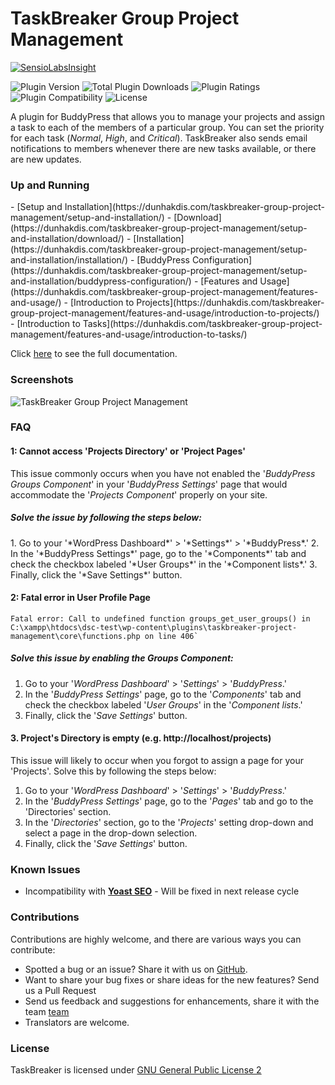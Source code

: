 <h1>TaskBreaker Group Project Management</h1>

[![SensioLabsInsight](https://insight.sensiolabs.com/projects/118e1366-fbab-4ef8-bc07-0fffc4bc2f59/big.png)](https://insight.sensiolabs.com/projects/118e1366-fbab-4ef8-bc07-0fffc4bc2f59)

![Plugin Version](https://img.shields.io/wordpress/plugin/v/taskbreaker-project-management.svg)&nbsp;![Total Plugin Downloads](https://img.shields.io/wordpress/plugin/dt/taskbreaker-project-management.svg)&nbsp;![Plugin Ratings](https://img.shields.io/wordpress/plugin/r/taskbreaker-project-management.svg)&nbsp;![Plugin Compatibility](https://img.shields.io/wordpress/v/taskbreaker-project-management.svg)&nbsp;![License](http://img.shields.io/:license-GPL--2.0%2B-red.svg?style=flat-square)&nbsp;

A plugin for BuddyPress that allows you to manage your projects and assign a task to each of the members of a particular group. You can set the priority for each task (*Normal*, *High*, and *Critical*). TaskBreaker also sends email notifications to members whenever there are new tasks available, or there are new updates.

<h3>Up and Running</h3>
 - [Setup and Installation](https://dunhakdis.com/taskbreaker-group-project-management/setup-and-installation/)
	- [Download](https://dunhakdis.com/taskbreaker-group-project-management/setup-and-installation/download/)
	- [Installation](https://dunhakdis.com/taskbreaker-group-project-management/setup-and-installation/installation/)
	- [BuddyPress Configuration](https://dunhakdis.com/taskbreaker-group-project-management/setup-and-installation/buddypress-configuration/)
 - [Features and Usage](https://dunhakdis.com/taskbreaker-group-project-management/features-and-usage/)
	 - [Introduction to Projects](https://dunhakdis.com/taskbreaker-group-project-management/features-and-usage/introduction-to-projects/)
	 - [Introduction to Tasks](https://dunhakdis.com/taskbreaker-group-project-management/features-and-usage/introduction-to-tasks/)

Click [here](https://dunhakdis.com/taskbreaker-group-project-management/) to see the full documentation.
<h3>Screenshots</h3>

![TaskBreaker Group Project Management](https://dunhakdis.com/wp-content/uploads/2017/04/TaskBreaker-Documentation-Screenshot.png)

<h3>FAQ</h3>
<h4>1: Cannot access 'Projects Directory' or 'Project Pages'</h4>

This issue commonly occurs when you have not enabled the '*BuddyPress Groups Component*' in your  '*BuddyPress Settings*' page that would accommodate the '*Projects Component*' properly on your site.

<h5>Solve the issue by following the steps below:</h5>
 1. Go to your '*WordPress Dashboard*' > '*Settings*' > '*BuddyPress*.'
 2. In the '*BuddyPress Settings*' page, go to the '*Components*' tab and check the checkbox labeled '*User Groups*' in the '*Component lists*.'
 3. Finally, click the '*Save Settings*' button.

<h4>2: Fatal error in User Profile Page</h4>

    Fatal error: Call to undefined function groups_get_user_groups() in C:\xampp\htdocs\dsc-test\wp-content\plugins\taskbreaker-project-management\core\functions.php on line 406`

<h5>Solve this issue by enabling the Groups Component:</h5>

 1. Go to your '*WordPress Dashboard*' > '*Settings*' > '*BuddyPress*.'
 2. In the '*BuddyPress Settings*' page, go to the '*Components*' tab and check the checkbox labeled '*User Groups*' in the '*Component lists*.'
 3. Finally, click the '*Save Settings*' button.

<h4>3. Project's Directory is empty (e.g. http://localhost/projects)</h4>

This issue will likely to occur when you forgot to assign a page for your 'Projects'. Solve this by following the steps below:

 1. Go to your '*WordPress Dashboard*' > '*Settings*' > '*BuddyPress*.'
 2. In the '*BuddyPress Settings*' page, go to the '*Pages*' tab and go to the 'Directories' section.
 3. In the '*Directories*' section, go to the '*Projects*' setting drop-down and select a page in the drop-down selection.
 4. Finally, click the '*Save Settings*' button.

<h3>Known Issues</h3>

- Incompatibility with **[Yoast SEO](https://wordpress.org/plugins/wordpress-seo/)** - Will be fixed in next release cycle

<h3>Contributions</h3>

Contributions are highly welcome, and there are various ways you can contribute:

- Spotted a bug or an issue? Share it with us on [GitHub](https://github.com/codehaiku/taskbreaker-project-management/issues/new).
- Want to share your bug fixes or share ideas for the new features? Send us a Pull Request
- Send us feedback and suggestions for enhancements, share it with the team [team ](https://github.com/codehaiku/taskbreaker-project-management/issues/new)
- Translators are welcome.

<h3>License</h3>

TaskBreaker is licensed under [GNU General Public License 2](https://www.gnu.org/licenses/old-licenses/gpl-2.0.en.html)
